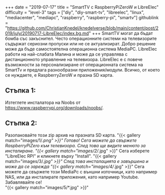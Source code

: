 +++
date = "2019-07-17"
title = "SmartTV с RaspberryPiZeroW и LibreElec"
difficulty = "level-3"
tags = ["diy", "diy-smart-tv", "libreelec", "linux", "mediacenter", "mediapc", "raspberry", "raspberry-pi", "smartv"]
githublink = "https://github.com/ChristianKnedel/knedelverse/blob/main/content/post/2019/july/20190717-LibreElec/index.bg.md"
+++
SmartTV могат да бъдат бомба със закъснител. Често операционните системи на телевизорите съдържат сериозни пропуски или не се актуализират. Добро решение може да бъде самостоятелна операционна система MediaPC. LibreElec работи на най-слабата Малина и може да се управлява с дистанционното управление на телевизора. LibreElec е с повече възможности за персонализиране от операционната система на SmartTv и предлага разнообразни приложения/модули. Всичко, от което се нуждаете, е RaspberryZeroW и празна SD карта.
## Стъпка 1:
Изтеглете инсталатора на Noobs от https://www.raspberrypi.org/downloads/noobs/.
## Стъпка 2:
Разопаковайте този zip архив на празната SD карта.
"{{< gallery match="images/1/*.png" >}}"
Готово! Сега можете да свържете RaspberryPiZero към телевизора. След това ще видите менюто за инсталиране.
"{{< gallery match="images/2/*.jpg" >}}"
Сега изберете "LibreElec RPI" и кликнете върху "Install".
"{{< gallery match="images/3/*.jpg" >}}"
След това инсталацията е завършена и може да се зарежда
"{{< gallery match="images/4/*.jpg" >}}"
Сега можете да свържете този MediaPc с външни източници, като например NAS, или да инсталирате приложения, като например Youtube. Забавлявайте се!   
"{{< gallery match="images/5/*.jpg" >}}"
